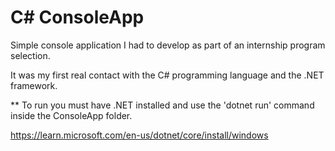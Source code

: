 # C# ConsoleApp

Simple console application I had to develop as part of an internship program selection.


It was my first real contact with the C# programming language and the .NET framework.




** To run you must have .NET installed and use the 'dotnet run' command inside the ConsoleApp folder.

https://learn.microsoft.com/en-us/dotnet/core/install/windows
